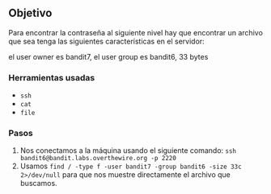 ## Objetivo

Para encontrar la contraseña al siguiente nivel hay que encontrar un archivo que sea tenga las siguientes características en el servidor:

el user owner es bandit7, el user group es bandit6, 33 bytes

### Herramientas usadas

- `ssh`
- `cat`
- `file`

### Pasos 

1. Nos conectamos a la máquina usando el siguiente comando: `ssh bandit6@bandit.labs.overthewire.org -p 2220`
2. Usamos `find / -type f -user bandit7 -group bandit6 -size 33c 2>/dev/null` para que nos muestre directamente el archivo que buscamos.
